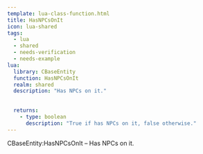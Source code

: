 ```yaml
---
template: lua-class-function.html
title: HasNPCsOnIt
icon: lua-shared
tags:
  - lua
  - shared
  - needs-verification
  - needs-example
lua:
  library: CBaseEntity
  function: HasNPCsOnIt
  realm: shared
  description: "Has NPCs on it."
  
  
  returns:
    - type: boolean
      description: "True if has NPCs on it, false otherwise."
---
```


<div class="lua__search__keywords">
CBaseEntity:HasNPCsOnIt &#x2013; Has NPCs on it.
</div>
